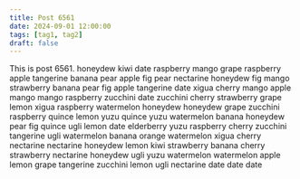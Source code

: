```yaml
---
title: Post 6561
date: 2024-09-01 12:00:00
tags: [tag1, tag2]
draft: false
---
```

This is post 6561.
honeydew
kiwi
date
raspberry
mango
grape
raspberry
apple
tangerine
banana
pear
apple
fig
pear
nectarine
honeydew
fig
mango
strawberry
banana
pear
fig
apple
tangerine
date
xigua
cherry
mango
apple
mango
mango
raspberry
zucchini
date
zucchini
cherry
strawberry
grape
lemon
xigua
raspberry
watermelon
honeydew
honeydew
grape
zucchini
raspberry
quince
lemon
yuzu
quince
yuzu
watermelon
banana
honeydew
pear
fig
quince
ugli
lemon
date
elderberry
yuzu
raspberry
cherry
zucchini
tangerine
ugli
watermelon
banana
orange
watermelon
xigua
cherry
nectarine
nectarine
honeydew
lemon
kiwi
strawberry
banana
cherry
strawberry
nectarine
honeydew
ugli
yuzu
watermelon
watermelon
apple
lemon
grape
tangerine
zucchini
lemon
ugli
nectarine
date
date
date
